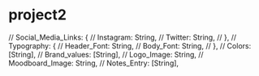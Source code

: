 # project2

// Social_Media_Links: {
  //     Instagram: String,
  //     Twitter: String,
  // },
  // Typography: {
  //     Header_Font: String,
  //     Body_Font: String,
  // },
  // Colors: [String],
  // Brand_values: [String],
  // Logo_Image: String,
  // Moodboard_Image: String,
  // Notes_Entry: [String],
